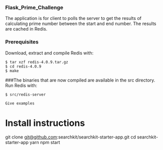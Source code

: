 ### Flask_Prime_Challenge
The application is for client to polls the server to get the results of calculating prime number between the start and end number. The results are cached in Redis. 

### Prerequisites

Download, extract and compile Redis with:

```$ wget http://download.redis.io/releases/redis-4.0.9.tar.gz
$ tar xzf redis-4.0.9.tar.gz
$ cd redis-4.0.9
$ make
```

###The binaries that are now compiled are available in the src directory. Run Redis with:

```
$ src/redis-server
```

```
Give examples
```
# Install instructions
git clone git@github.com:searchkit/searchkit-starter-app.git
cd searchkit-starter-app
yarn
npm start
